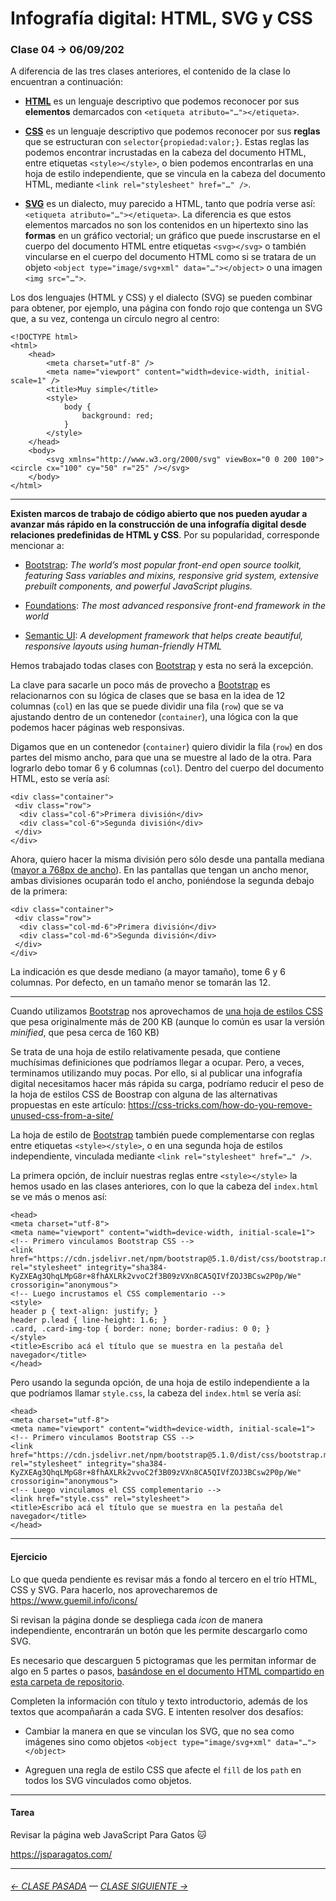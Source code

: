 # Infografía digital: HTML, SVG y CSS

### Clase 04 → 06/09/202

A diferencia de las tres clases anteriores, el contenido de la clase lo encuentran a continuación:
 
- **[HTML](https://github.com/profesorfaco/dno075-2021-2/wiki/HTML)** es un lenguaje descriptivo que podemos reconocer por sus **elementos** demarcados con `<etiqueta atributo="…"></etiqueta>`.

- **[CSS](https://github.com/profesorfaco/dno075-2021-2/wiki/CSS)** es un lenguaje descriptivo que podemos reconocer por sus **reglas** que se estructuran con `selector{propiedad:valor;}`. Estas reglas las podemos encontrar incrustadas en la cabeza del documento HTML, entre etiquetas `<style></style>`, o bien podemos encontrarlas en una hoja de estilo independiente, que se vincula en la cabeza del documento HTML, mediante `<link rel="stylesheet" href="…" />`.

- **[SVG](https://github.com/profesorfaco/dno075-2021-2/wiki/SVG)** es un dialecto, muy parecido a HTML, tanto que podría verse así: `<etiqueta atributo="…"></etiqueta>`. La diferencia es que estos elementos marcados no son los contenidos en un hipertexto sino las **formas** en un gráfico vectorial; un gráfico que puede inscrustarse en el cuerpo del documento HTML entre etiquetas `<svg></svg>` o también vincularse en el cuerpo del documento HTML como si se tratara de un objeto `<object type="image/svg+xml" data="…"></object>` o una imagen `<img src="…">`.

Los dos lenguajes (HTML y CSS) y el dialecto (SVG) se pueden combinar para obtener, por ejemplo, una página con fondo rojo que contenga un SVG que, a su vez, contenga un círculo negro al centro:

```
<!DOCTYPE html>
<html>
    <head>
        <meta charset="utf-8" />
        <meta name="viewport" content="width=device-width, initial-scale=1" />
        <title>Muy simple</title>
        <style>
            body {
                background: red;
            }
        </style>
    </head>
    <body>
        <svg xmlns="http://www.w3.org/2000/svg" viewBox="0 0 200 100"><circle cx="100" cy="50" r="25" /></svg>
    </body>
</html>
```

- - - - - - - - - - - -

**Existen marcos de trabajo de código abierto que nos pueden ayudar a avanzar más rápido en la construcción de una infografía digital desde relaciones predefinidas de HTML y CSS**. Por su popularidad, corresponde mencionar a:

- [Bootstrap](https://getbootstrap.com/): *The world’s most popular front-end open source toolkit, featuring Sass variables and mixins, responsive grid system, extensive prebuilt components, and powerful JavaScript plugins.*

- [Foundations](https://get.foundation/): *The most advanced responsive front-end framework in the world* 

- [Semantic UI](https://semantic-ui.com/): *A development framework that helps create beautiful, responsive layouts using human-friendly HTML*

Hemos trabajado todas clases con [Bootstrap](https://getbootstrap.com/) y esta no será la excepción.

La clave para sacarle un poco más de provecho a [Bootstrap](https://getbootstrap.com/) es relacionarnos con su lógica de clases que se basa en la idea de 12 columnas (`col`) en las que se puede dividir una fila (`row`) que se va ajustando dentro de un contenedor (`container`), una lógica con la que podemos hacer páginas web responsivas.

Digamos que en un contenedor (`container`) quiero dividir la fila (`row`) en dos partes del mismo ancho, para que una se muestre al lado de la otra. Para lograrlo debo tomar 6 y 6 columnas (`col`). Dentro del cuerpo del documento HTML, esto se vería así:

```
<div class="container">
 <div class="row">
  <div class="col-6">Primera división</div>
  <div class="col-6">Segunda división</div>
 </div>
</div>
```

Ahora, quiero hacer la misma división pero sólo desde una pantalla mediana ([mayor a 768px de ancho](https://getbootstrap.com/docs/5.0/layout/breakpoints/#available-breakpoints)). En las pantallas que tengan un ancho menor, ambas divisiones ocuparán todo el ancho, poniéndose la segunda debajo de la primera:

```
<div class="container">
 <div class="row">
  <div class="col-md-6">Primera división</div>
  <div class="col-md-6">Segunda división</div>
 </div>
</div>
```

La indicación es que desde mediano (a mayor tamaño), tome 6 y 6 columnas. Por defecto, en un tamaño menor se tomarán las 12.

- - - - - - - 

Cuando utilizamos [Bootstrap](https://getbootstrap.com/) nos aprovechamos de [una hoja de estilos CSS](https://cdn.jsdelivr.net/npm/bootstrap@5.1.0/dist/css/bootstrap.css) que pesa originalmente más de 200 KB (aunque lo común es usar la versión *minified*, que pesa cerca de 160 KB)

Se trata de una hoja de estilo relativamente pesada, que contiene muchísimas definiciones que podríamos llegar a ocupar. Pero, a veces, terminamos utilizando muy pocas. Por ello, si al publicar una infografía digital necesitamos hacer más rápida su carga, podríamo reducir el peso de la hoja de estilos CSS de Boostrap con alguna de las alternativas propuestas en este artículo: https://css-tricks.com/how-do-you-remove-unused-css-from-a-site/

La hoja de estilo de [Bootstrap](https://getbootstrap.com/) también puede complementarse con reglas entre etiquetas `<style></style>`, o en una segunda hoja de estilos independiente, vinculada mediante `<link rel="stylesheet" href="…" />`. 

La primera opción, de incluir nuestras reglas entre `<style></style>` la hemos usado en las clases anteriores, con lo que la cabeza del `index.html` se ve más o menos así:

```
<head>
<meta charset="utf-8">
<meta name="viewport" content="width=device-width, initial-scale=1">
<!-- Primero vinculamos Bootstrap CSS -->
<link href="https://cdn.jsdelivr.net/npm/bootstrap@5.1.0/dist/css/bootstrap.min.css" rel="stylesheet" integrity="sha384-KyZXEAg3QhqLMpG8r+8fhAXLRk2vvoC2f3B09zVXn8CA5QIVfZOJ3BCsw2P0p/We" crossorigin="anonymous">
<!-- Luego incrustamos el CSS complementario -->
<style>
header p { text-align: justify; }
header p.lead { line-height: 1.6; }
.card, .card-img-top { border: none; border-radius: 0 0; }
</style>
<title>Escribo acá el título que se muestra en la pestaña del navegador</title>
</head>
```

Pero usando la segunda opción, de una hoja de estilo independiente a la que podríamos llamar `style.css`, la cabeza del `index.html` se vería así:

```
<head>
<meta charset="utf-8">
<meta name="viewport" content="width=device-width, initial-scale=1">
<!-- Primero vinculamos Bootstrap CSS -->
<link href="https://cdn.jsdelivr.net/npm/bootstrap@5.1.0/dist/css/bootstrap.min.css" rel="stylesheet" integrity="sha384-KyZXEAg3QhqLMpG8r+8fhAXLRk2vvoC2f3B09zVXn8CA5QIVfZOJ3BCsw2P0p/We" crossorigin="anonymous">
<!-- Luego vinculamos el CSS complementario -->
<link href="style.css" rel="stylesheet">
<title>Escribo acá el título que se muestra en la pestaña del navegador</title>
</head>
```

- - - - - - - 

#### Ejercicio

Lo que queda pendiente es revisar más a fondo al tercero en el trío HTML, CSS y SVG. Para hacerlo, nos aprovecharemos de https://www.guemil.info/icons/

Si revisan la página donde se despliega cada *icon* de manera independiente, encontrarán un botón que les permite descargarlo como SVG. 

Es necesario que descarguen 5 pictogramas que les permitan informar de algo en 5 partes o pasos, [basándose en el documento HTML compartido en esta carpeta de repositorio](https://profesorfaco.github.io/dno075-2021-2/clase-04/).

Completen la información con título y texto introductorio, además de los textos que acompañarán a cada SVG. E intenten resolver dos desafíos:

- Cambiar la manera en que se vinculan los SVG, que no sea como imágenes sino como objetos `<object type="image/svg+xml" data="…"></object>`

- Agreguen una regla de estilo CSS que afecte el `fill` de los `path` en todos los SVG vinculados como objetos. 


- - - - - - - 

#### Tarea

Revisar la página web JavaScript Para Gatos :cat:  

https://jsparagatos.com/

- - - - - - - 

###### [← CLASE PASADA](https://github.com/profesorfaco/dno075-2021-2/tree/main/clase-03) — [CLASE SIGUIENTE →](https://github.com/profesorfaco/dno075-2021-2/tree/main/clase-05) 
